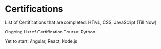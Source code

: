 # Certifications
List of Certifications that are completed: 
  HTML, CSS, JavaScript (Till Now) 

Ongoing List of Certification Course: 
  Python

Yet to start: 
  Angular, React, Node.js 
